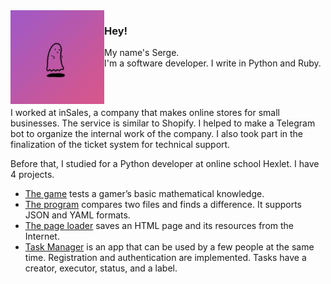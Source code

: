 <img align="left" width="150" height="150" src="https://github.com/sudobooo/sudobooo/blob/main/J1g5dbct_400x400.png" style="border-radius:50%!">

### Hey!

My name's Serge.<br>
I'm a software developer. I write in Python and Ruby.

<br>
<br>

I worked at inSales, a company that makes online stores for small businesses. The service is similar to Shopify.
I helped to make a Telegram bot to organize the internal work of the company. I also took part in the finalization of the ticket system for technical support.

Before that, I studied for a Python developer at online school Hexlet. I have 4 projects.
- [The game](https://github.com/sudobooo/brain-games) tests a gamer’s basic mathematical knowledge.
- [The program](https://github.com/sudobooo/python-project-lvl2) compares two files and finds a difference. It supports JSON and YAML formats.
- [The page loader](https://github.com/sudobooo/python-project-lvl3) saves an HTML page and its resources from the Internet.
- [Task Manager](https://github.com/sudobooo/python-project-lvl4) is an app that can be used by a few people at the same time. Registration and authentication are implemented. Tasks have a creator, executor, status, and a label.
